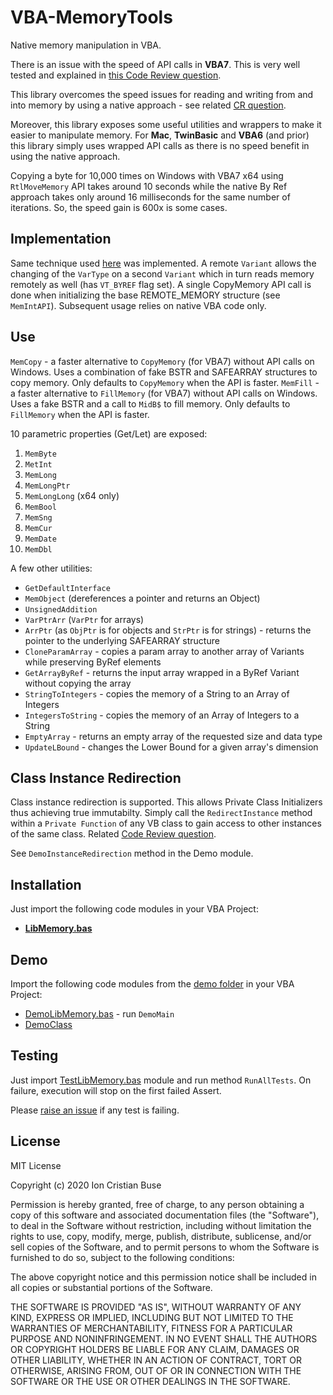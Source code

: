 # VBA-MemoryTools
Native memory manipulation in VBA.

There is an issue with the speed of API calls in **VBA7**. This is very well tested and explained in [this Code Review question](https://codereview.stackexchange.com/questions/270258/evaluate-performance-of-dll-calls-from-vba).

This library overcomes the speed issues for reading and writing from and into memory by using a native approach - see related [CR question](https://codereview.stackexchange.com/questions/252659/fast-native-memory-manipulation-in-vba).

Moreover, this library exposes some useful utilities and wrappers to make it easier to manipulate memory. For **Mac**, **TwinBasic** and **VBA6** (and prior) this library simply uses wrapped API calls as there is no speed benefit in using the native approach.

Copying a byte for 10,000 times on Windows with VBA7 x64 using ```RtlMoveMemory``` API takes around 10 seconds while the native By Ref approach takes only around 16 milliseconds for the same number of iterations. So, the speed gain is 600x is some cases.

## Implementation
Same technique used [here](https://codereview.stackexchange.com/a/249125/227582) was implemented. A remote ```Variant``` allows the changing of the ```VarType``` on a second ```Variant``` which in turn reads memory remotely as well (has ```VT_BYREF``` flag set). A single CopyMemory API call is done when initializing the base REMOTE_MEMORY structure (see ```MemIntAPI```). Subsequent usage relies on native VBA code only.

## Use
```MemCopy``` - a faster alternative to ```CopyMemory``` (for VBA7) without API calls on Windows. Uses a combination of fake BSTR and SAFEARRAY structures to copy memory. Only defaults to ```CopyMemory``` when the API is faster.
```MemFill``` - a faster alternative to ```FillMemory``` (for VBA7) without API calls on Windows. Uses a fake BSTR and a call to ```MidB$``` to fill memory. Only defaults to ```FillMemory``` when the API is faster.

10 parametric properties (Get/Let) are exposed:
 01. ```MemByte```
 02. ```MetInt```
 03. ```MemLong```
 04. ```MemLongPtr```
 05. ```MemLongLong``` (x64 only)
 06. ```MemBool```
 07. ```MemSng``` 
 08. ```MemCur```
 09. ```MemDate```
 10. ```MemDbl```

A few other utilities:
 - ```GetDefaultInterface```
 - ```MemObject``` (dereferences a pointer and returns an Object)
 - ```UnsignedAddition```
 - ```VarPtrArr``` (```VarPtr``` for arrays)
 - ```ArrPtr``` (as ```ObjPtr``` is for objects and ```StrPtr``` is for strings) - returns the pointer to the underlying SAFEARRAY structure
 - ```CloneParamArray``` - copies a param array to another array of Variants while preserving ByRef elements
 - ```GetArrayByRef``` - returns the input array wrapped in a ByRef Variant without copying the array
 - ```StringToIntegers``` - copies the memory of a String to an Array of Integers
 - ```IntegersToString``` - copies the memory of an Array of Integers to a String 
 - ```EmptyArray``` - returns an empty array of the requested size and data type
 - ```UpdateLBound``` - changes the Lower Bound for a given array's dimension

## Class Instance Redirection

Class instance redirection is supported. This allows Private Class Initializers thus achieving true immutabilty.
Simply call the ```RedirectInstance``` method within a ```Private Function``` of any VB class to gain access to other instances of the same class.
Related [Code Review question](https://codereview.stackexchange.com/questions/253233/private-vba-class-initializer-called-from-factory-2).

See ```DemoInstanceRedirection``` method in the Demo module.

## Installation
Just import the following code modules in your VBA Project:
* [**LibMemory.bas**](https://github.com/cristianbuse/VBA-MemoryTools/blob/master/src/LibMemory.bas)

## Demo
Import the following code modules from the [demo folder](https://github.com/cristianbuse/VBA-MemoryTools/blob/master/src/Demo) in your VBA Project:
* [DemoLibMemory.bas](https://github.com/cristianbuse/VBA-MemoryTools/blob/master/src/Demo/DemoLibMemory.bas) - run ```DemoMain```
* [DemoClass](https://github.com/cristianbuse/VBA-MemoryTools/blob/master/src/Demo/DemoClass.cls)

## Testing
Just import [TestLibMemory.bas](https://github.com/cristianbuse/VBA-MemoryTools/blob/master/src/Test/TestLibMemory.bas) module and run method ```RunAllTests```. On failure, execution will stop on the first failed Assert.

Please [raise an issue](https://github.com/cristianbuse/VBA-MemoryTools/issues/new) if any test is failing.

## License
MIT License

Copyright (c) 2020 Ion Cristian Buse

Permission is hereby granted, free of charge, to any person obtaining a copy of this software and associated documentation files (the "Software"), to deal in the Software without restriction, including without limitation the rights to use, copy, modify, merge, publish, distribute, sublicense, and/or sell copies of the Software, and to permit persons to whom the Software is furnished to do so, subject to the following conditions:

The above copyright notice and this permission notice shall be included in all copies or substantial portions of the Software.

THE SOFTWARE IS PROVIDED "AS IS", WITHOUT WARRANTY OF ANY KIND, EXPRESS OR IMPLIED, INCLUDING BUT NOT LIMITED TO THE WARRANTIES OF MERCHANTABILITY, FITNESS FOR A PARTICULAR PURPOSE AND NONINFRINGEMENT. IN NO EVENT SHALL THE AUTHORS OR COPYRIGHT HOLDERS BE LIABLE FOR ANY CLAIM, DAMAGES OR OTHER LIABILITY, WHETHER IN AN ACTION OF CONTRACT, TORT OR OTHERWISE, ARISING FROM, OUT OF OR IN CONNECTION WITH THE SOFTWARE OR THE USE OR OTHER DEALINGS IN THE SOFTWARE.
